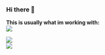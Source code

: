 ### Hi there 👋

<p>
  <strong>This is usually what im working with:</strong>
  </br>
  <a href="https://skillicons.dev">
    <img src="https://skillicons.dev/icons?i=py,js,css,html,github,mongodb,stackoverflow" />
  </a>
</p>


<p>
  <a href="https://github.com/anuraghazra/github-readme-stats">
    <img src="https://github-readme-stats.vercel.app/api/top-langs/?username=Gustavsson123&layout=compact&hide=c,cmake,php,vim+script,objective-c,roff,makefile,lua,c%2B%2B,batchfile&theme=dracula&langs_count=10&hide_border=true" />
  </a>
  <br>
   <a href="https://github.com/anuraghazra/github-readme-stats">
    <img src="https://github-readme-stats.vercel.app/api?username=Gustavsson123&show_icons=true&theme=dracula&count_private=true&hide_border=true" />
  </a>
</p>
